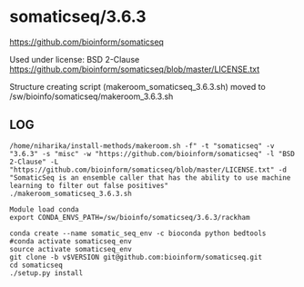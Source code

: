 somaticseq/3.6.3
========================

<https://github.com/bioinform/somaticseq>

Used under license:
BSD 2-Clause
<https://github.com/bioinform/somaticseq/blob/master/LICENSE.txt>

Structure creating script (makeroom_somaticseq_3.6.3.sh) moved to /sw/bioinfo/somaticseq/makeroom_3.6.3.sh

LOG
---

    /home/niharika/install-methods/makeroom.sh -f" -t "somaticseq" -v "3.6.3" -s "misc" -w "https://github.com/bioinform/somaticseq" -l "BSD 2-Clause" -L "https://github.com/bioinform/somaticseq/blob/master/LICENSE.txt" -d "SomaticSeq is an ensemble caller that has the ability to use machine learning to filter out false positives"
    ./makeroom_somaticseq_3.6.3.sh

    Module load conda
    export CONDA_ENVS_PATH=/sw/bioinfo/somaticseq/3.6.3/rackham

    conda create --name somatic_seq_env -c bioconda python bedtools
    #conda activate somaticseq_env
    source activate somaticseq_env
    git clone -b v$VERSION git@github.com:bioinform/somaticseq.git
    cd somaticseq
    ./setup.py install
